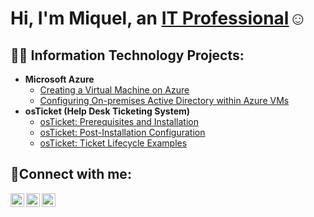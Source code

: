 <h1>Hi, I'm Miquel, an <a href="https://linkedin.com/in/miquel-manaois">IT Professional</a>☺</h1>

<h2>👨‍💻 Information Technology Projects:</h2>

- <b>Microsoft Azure</b>
  - [Creating a Virtual Machine on Azure](https://github.com/miquelmanaois/virtualmachine)
  - [Configuring On-premises Active Directory within Azure VMs](https://github.com/miquelmanaois/activedirectory)
- <b>osTicket (Help Desk Ticketing System)</b>
  - [osTicket: Prerequisites and Installation](https://github.com/miquelmanaois/osticket-prereqs)
  - [osTicket: Post-Installation Configuration](https://github.com/miquelmanaois/osTicket-post-installing)
  - [osTicket: Ticket Lifecycle Examples](https://github.com/miquelmanaois/Ticketlifesyle)
 

<h2>🤳Connect with me:</h2>

[<img align="left" alt="Josh | Twitter" width="22px" src="https://cdn.jsdelivr.net/npm/simple-icons@v3/icons/twitter.svg" />][twitter]
[<img align="left" alt="Josh | LinkedIn" width="22px" src="https://cdn.jsdelivr.net/npm/simple-icons@v3/icons/linkedin.svg" />][linkedin]
[<img align="left" alt="Josh | Instagram" width="22px" src="https://cdn.jsdelivr.net/npm/simple-icons@v3/icons/instagram.svg" />][instagram]

[twitter]: https://twitter.com
[instagram]: https://www.instagram.com
[linkedin]: https://linkedin.com/in
